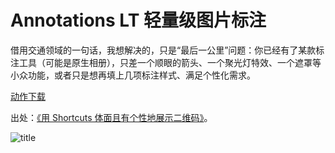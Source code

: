 # Annotations LT 轻量级图片标注

借用交通领域的一句话，我想解决的，只是“最后一公里”问题：你已经有了某款标注工具（可能是原生相册），只差一个顺眼的箭头、一个聚光灯特效、一个遮罩等小众功能，或者只是想再填上几项标注样式、满足个性化需求。

[动作下载](https://www.icloud.com/shortcuts/0753d9bd2ae343eab11596c964a8ecae)

出处：[《用 Shortcuts 体面且有个性地展示二维码》](https://utgd.net/article/20118)。

![title](img.jpeg)